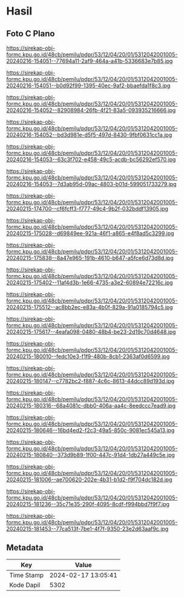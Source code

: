 # Hasil

## Foto C Plano

https://sirekap-obj-formc.kpu.go.id/48cb/pemilu/pdpr/53/12/04/20/01/5312042001005-20240216-154051--77694a11-2af9-464a-a41b-5336683e7b85.jpg

https://sirekap-obj-formc.kpu.go.id/48cb/pemilu/pdpr/53/12/04/20/01/5312042001005-20240216-154051--b0d92f99-1395-40ec-9af2-bbaefda1f8c3.jpg

https://sirekap-obj-formc.kpu.go.id/48cb/pemilu/pdpr/53/12/04/20/01/5312042001005-20240216-154052--82908984-26fb-4f21-83a5-093935216666.jpg

https://sirekap-obj-formc.kpu.go.id/48cb/pemilu/pdpr/53/12/04/20/01/5312042001005-20240216-154052--bd3d981e-d5f5-497d-8430-9fbf0631cc1a.jpg

https://sirekap-obj-formc.kpu.go.id/48cb/pemilu/pdpr/53/12/04/20/01/5312042001005-20240216-154053--63c3f702-e458-49c5-acdb-bc56292ef570.jpg

https://sirekap-obj-formc.kpu.go.id/48cb/pemilu/pdpr/53/12/04/20/01/5312042001005-20240216-154053--7d3ab95d-09ac-4803-b01d-599051733279.jpg

https://sirekap-obj-formc.kpu.go.id/48cb/pemilu/pdpr/53/12/04/20/01/5312042001005-20240215-174700--cf6fcff3-f777-49c4-9b2f-032bddf13905.jpg

https://sirekap-obj-formc.kpu.go.id/48cb/pemilu/pdpr/53/12/04/20/01/5312042001005-20240215-175028--d69849ee-921a-46f1-a865-e4f8ad5c3299.jpg

https://sirekap-obj-formc.kpu.go.id/48cb/pemilu/pdpr/53/12/04/20/01/5312042001005-20240215-175838--8a47e965-191b-4610-b647-a5fce6d73d8d.jpg

https://sirekap-obj-formc.kpu.go.id/48cb/pemilu/pdpr/53/12/04/20/01/5312042001005-20240215-175402--11af4d3b-1e66-4735-a3e2-60894e72216c.jpg

https://sirekap-obj-formc.kpu.go.id/48cb/pemilu/pdpr/53/12/04/20/01/5312042001005-20240215-175512--ac8bb2ec-e83a-4b0f-829a-91a0185794c5.jpg

https://sirekap-obj-formc.kpu.go.id/48cb/pemilu/pdpr/53/12/04/20/01/5312042001005-20240215-175617--4eafa098-0480-48b4-be23-2d19c70d4648.jpg

https://sirekap-obj-formc.kpu.go.id/48cb/pemilu/pdpr/53/12/04/20/01/5312042001005-20240215-180010--fedc10e3-f1f9-480b-8cb1-2363af0d6599.jpg

https://sirekap-obj-formc.kpu.go.id/48cb/pemilu/pdpr/53/12/04/20/01/5312042001005-20240215-180147--c7782bc2-f887-4c6c-8613-44dcc89d193d.jpg

https://sirekap-obj-formc.kpu.go.id/48cb/pemilu/pdpr/53/12/04/20/01/5312042001005-20240215-180316--68a4081c-dbb0-406a-aa4c-8eedccc7ead9.jpg

https://sirekap-obj-formc.kpu.go.id/48cb/pemilu/pdpr/53/12/04/20/01/5312042001005-20240215-180646--16bd4ed2-f2c3-49a5-850c-9081ec545a13.jpg

https://sirekap-obj-formc.kpu.go.id/48cb/pemilu/pdpr/53/12/04/20/01/5312042001005-20240215-180840--373d9b89-1f00-447c-91d4-1db27a449c5e.jpg

https://sirekap-obj-formc.kpu.go.id/48cb/pemilu/pdpr/53/12/04/20/01/5312042001005-20240215-181006--ae700620-202e-4b31-b1d2-f9f704dc182d.jpg

https://sirekap-obj-formc.kpu.go.id/48cb/pemilu/pdpr/53/12/04/20/01/5312042001005-20240215-181236--35c71e35-290f-4095-8cdf-f994bbd7f9f7.jpg

https://sirekap-obj-formc.kpu.go.id/48cb/pemilu/pdpr/53/12/04/20/01/5312042001005-20240215-181453--77ca513f-7be1-4f7f-9350-23e2d63aaf9c.jpg


## Metadata

| Key        | Value               |
| ---------- | ------------------- |
| Time Stamp | 2024-02-17 13:05:41 |
| Kode Dapil | 5302                |



